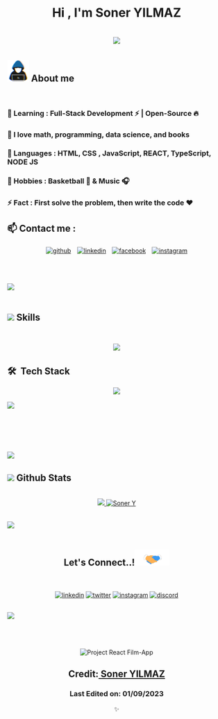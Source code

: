 
<h1 align="center"><b>Hi , I'm Soner YILMAZ </b>  

<img src="https://media.giphy.com/media/hvRJCLFzcasrR4ia7z/giphy.gif" width="35"></h1>

## <picture><img src = "https://github.com/0xAbdulKhalid/0xAbdulKhalid/raw/main/assets/mdImages/about_me.gif" width = 50px></picture>    **About me**
<br> 
<h3>🔭 Learning : Full-Stack Development ⚡ | Open-Source 🔥</h3>
<h3>👯 I love math, programming, data science, and books </h3>
<h3>🌱 Languages : HTML, CSS , JavaScript, REACT, TypeScript, NODE JS</h3>
 <h3>👯 Hobbies : Basketball 🏀 & Music 🎧 </h3>
<h3>⚡ Fact : First solve the problem, then write the code ❤️</h3>
 <h2>📫 Contact me : </h2>
 <p align="center">
	<a href="https://github.com/sonerylmz26"><img alt="github" width="10%" style="padding:5px" src="https://img.icons8.com/clouds/100/000000/github.png"/></a>
	<a href="https://www.linkedin.com/in/sonery%C4%B1lmazsy/"><img alt="linkedin" width="10%" style="padding:5px" src="https://img.icons8.com/clouds/100/000000/linkedin.png"/></a>
	<a href=""><img alt="facebook" width="10%" style="padding:5px" src="https://img.icons8.com/clouds/100/000000/facebook-new.png"/></a>
	<a href=""><img alt="instagram" width="10%" style="padding:5px" src="https://img.icons8.com/clouds/100/000000/instagram.png"/></a>

</p>


<br><br>

<img src="https://user-images.githubusercontent.com/73097560/115834477-dbab4500-a447-11eb-908a-139a6edaec5c.gif"><br><br>

## <img src="https://media2.giphy.com/media/QssGEmpkyEOhBCb7e1/giphy.gif?cid=ecf05e47a0n3gi1bfqntqmob8g9aid1oyj2wr3ds3mg700bl&rid=giphy.gif" width ="25"><b> Skills</b>
<br>
<p align="center">
  <a href="https://skillicons.dev">
    <img src="https://skillicons.dev/icons?i=html,css,javascript,react,bootstrap,sass,styledcomponents,tailwind,materialui,typescript" />
  </a>
</p>


<h2> 🛠 &nbsp;Tech Stack</h2>
<p align="center">
  <a href="https://skillicons.dev">
    <img src="https://skillicons.dev/icons?i=github,postman,figma,firebase,vscode,vite,webpack" />
  </a>
</p>


<img src="https://user-images.githubusercontent.com/73097560/115834477-dbab4500-a447-11eb-908a-139a6edaec5c.gif"><br><br>



<p align="center">


<br>   
    

</p>

<br>
<br>

<img src="https://user-images.githubusercontent.com/73097560/115834477-dbab4500-a447-11eb-908a-139a6edaec5c.gif">
<br>


## <img src="https://media.giphy.com/media/iY8CRBdQXODJSCERIr/giphy.gif" width="35"><b> Github Stats </b>
<br>


<div align="center">

<a href="https://github.com/sonerylmz26">
  <img src="https://github-readme-streak-stats.herokuapp.com/?user={sonerylmz26}" width="450"/>
  <img src="https://github-readme-stats.vercel.app/api/top-langs?username=0xabdulkhalid&show_icons=true&locale=en&layout=compact&line_height=20&title_color=7A7ADB&icon_color=2234AE&text_color=D3D3D3&bg_color=0,000000,130F40" width="375"  alt="Soner Y"/>

</a>
</div>

<br>
<br>
<!-- HR -->
<img src="https://user-images.githubusercontent.com/73097560/115834477-dbab4500-a447-11eb-908a-139a6edaec5c.gif">

<br>
<br>

 ## <p align="center"> <b align="center"> Let's Connect..!</b><img src="https://github.com/0xAbdulKhalid/0xAbdulKhalid/raw/main/assets/mdImages/handshake.gif" width ="80">
<br>
</p>



<!--icons and links-->
<p align="center" style={{padding:"10px"}}>
<a href="https://www.linkedin.com/in/sonery%C4%B1lmazsy/" target="blank"><img align="center" src="https://user-images.githubusercontent.com/88904952/234979284-68c11d7f-1acc-4f0c-ac78-044e1037d7b0.png" alt="linkedin" height="70" width="70" /></a>
<a href="https://github.com/sonerylmz26" target="blank"><img align="center" src="https://cdn-icons-png.flaticon.com/512/5968/5968866.png" alt="twitter" height="70" width="70" /></a> 
<a href="" target="blank"><img align="center" src="https://user-images.githubusercontent.com/88904952/234981169-2dd1e58f-4b7e-468c-8213-034ba62156c3.png" alt="instagram" height="70" width="70" /></a>
<a href="Soner Yılmaz#9212" target="blank"><img align="center" src="https://user-images.githubusercontent.com/88904952/234982627-019fd336-6248-453c-9b05-97c13fd1d207.png" alt="discord" height="70" width="70" /></a>
  
</p>
<div align='left'>


</div>


<br>
<img src="https://user-images.githubusercontent.com/73097560/115834477-dbab4500-a447-11eb-908a-139a6edaec5c.gif">
<br>
<br>
<br>

<br>
<div align='center'>

![Project React Film-App](film-app.gif)

## <b>Credit:[ Soner YILMAZ](https://github.com/sonerylmz26)
<h3>Last Edited on: 01/09/2023</h3>
</b> 
✨

</div>


